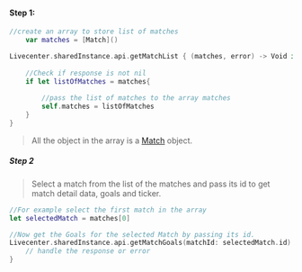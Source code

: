 
#### Step 1:
```swift
//create an array to store list of matches
    var matches = [Match]()

Livecenter.sharedInstance.api.getMatchList { (matches, error) -> Void in
    
    //Check if response is not nil
    if let listOfMatches = matches{
    	
    	//pass the list of matches to the array matches
        self.matches = listOfMatches
    }
}
```
 > All the object in the array is a [Match](https://football.newsroom.co/sdk/ios/Structs/Match.php) object.
 
##### Step 2
> Select a match from the list of the matches and pass its id to get match detail data, goals and ticker.

```swift
//For example select the first match in the array 
let selectedMatch = matches[0]

//Now get the Goals for the selected Match by passing its id.
Livecenter.sharedInstance.api.getMatchGoals(matchId: selectedMatch.id) { (goals, error) -> Void in
    // handle the response or error
}
```
